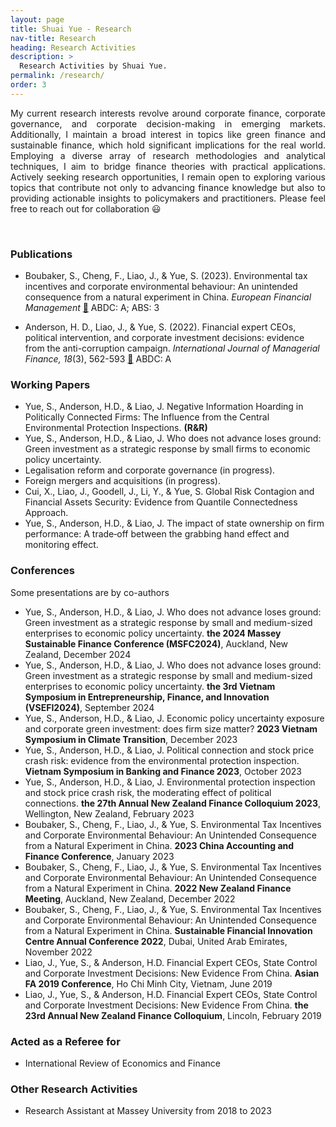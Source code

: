 ```yaml
---
layout: page
title: Shuai Yue - Research
nav-title: Research
heading: Research Activities
description: > 
  Research Activities by Shuai Yue.
permalink: /research/
order: 3
---
```

<div style="text-align: justify;">

My current research interests revolve around corporate finance, corporate governance, and corporate decision-making in emerging markets. Additionally, I maintain a broad interest in topics like green finance and sustainable finance, which hold significant implications for the real world. Employing a diverse array of research methodologies and analytical techniques, I aim to bridge finance theories with practical applications. Actively seeking research opportunities, I remain open to exploring various topics that contribute not only to advancing finance knowledge but also to providing actionable insights to policymakers and practitioners. Please feel free to reach out for collaboration 😃



</div>

<br>

### Publications


* Boubaker, S., Cheng, F., Liao, J., & Yue, S. (2023). Environmental tax incentives and corporate environmental behaviour: An unintended consequence from a natural experiment in China. *European Financial Management* [📰](https://doi.org/10.1111/eufm.12445) ABDC: A; ABS: 3

* Anderson, H. D., Liao, J., & Yue, S. (2022). Financial expert CEOs, political intervention, and corporate investment decisions: evidence from the anti-corruption campaign. *International Journal of Managerial Finance, 18*(3), 562-593 [📰](https://doi.org/10.1108/IJMF-12-2020-0622) ABDC: A


### Working Papers


* Yue, S., Anderson, H.D., & Liao, J. Negative Information Hoarding in Politically Connected Firms: The Influence from the Central Environmental Protection Inspections. **(R&R)**
* Yue, S., Anderson, H.D., & Liao, J. Who does not advance loses ground: Green investment as a strategic response by small firms to economic policy uncertainty.
* Legalisation reform and corporate governance (in progress).
* Foreign mergers and acquisitions (in progress).
* Cui, X., Liao, J., Goodell, J., Li, Y., & Yue, S. Global Risk Contagion and Financial Assets Security: Evidence from Quantile Connectedness Approach.
* Yue, S., Anderson, H.D., & Liao, J. The impact of state ownership on firm performance: A trade‑off between the grabbing hand effect and monitoring effect.


### Conferences
Some presentations are by co-authors

* Yue, S., Anderson, H.D., & Liao, J. Who does not advance loses ground: Green investment as a strategic response by small and medium-sized enterprises to economic policy uncertainty.  **the 2024 Massey Sustainable Finance Conference (MSFC2024)**, Auckland, New Zealand, December 2024
* Yue, S., Anderson, H.D., & Liao, J. Who does not advance loses ground: Green investment as a strategic response by small and medium-sized enterprises to economic policy uncertainty.  **the 3rd Vietnam Symposium in Entrepreneurship, Finance, and Innovation (VSEFI2024)**, September 2024 <!-- Presenting Online -->
* Yue, S., Anderson, H.D., & Liao, J. Economic policy uncertainty exposure and corporate green investment: does firm size matter? **2023 Vietnam Symposium in Climate Transition**, December 2023 <!-- Presenting Online -->
* Yue, S., Anderson, H.D., & Liao, J. Political connection and stock price crash risk: evidence from the environmental protection inspection. **Vietnam Symposium in Banking and Finance 2023**, October 2023 <!-- Presenting Online -->
* Yue, S., Anderson, H.D., & Liao, J. Environmental protection inspection and stock price crash risk, the moderating effect of political connections. **the 27th Annual New Zealand Finance Colloquium 2023**, Wellington, New Zealand, February 2023
* Boubaker, S., Cheng, F., Liao, J., & Yue, S. Environmental Tax Incentives and Corporate Environmental Behaviour: An Unintended Consequence from a Natural Experiment in China. **2023 China Accounting and Finance Conference**, January 2023 <!-- Presenting Online -->
* Boubaker, S., Cheng, F., Liao, J., & Yue, S. Environmental Tax Incentives and Corporate Environmental Behaviour: An Unintended Consequence from a Natural Experiment in China. **2022 New Zealand Finance Meeting**, Auckland, New Zealand, December 2022
* Boubaker, S., Cheng, F., Liao, J., & Yue, S. Environmental Tax Incentives and Corporate Environmental Behaviour: An Unintended Consequence from a Natural Experiment in China. **Sustainable Financial Innovation Centre Annual Conference 2022**, Dubai, United Arab Emirates, November 2022
* Liao, J., Yue, S., & Anderson, H.D. Financial Expert CEOs, State Control and Corporate Investment Decisions: New Evidence From China. **Asian FA 2019 Conference**, Ho Chi Minh City, Vietnam, June 2019
* Liao, J., Yue, S., & Anderson, H.D. Financial Expert CEOs, State Control and Corporate Investment Decisions: New Evidence From China. **the 23rd Annual New Zealand Finance Colloquium**, Lincoln, February 2019

### Acted as a Referee for

* International Review of Economics and Finance

### Other Research Activities

* Research Assistant at Massey University from 2018 to 2023